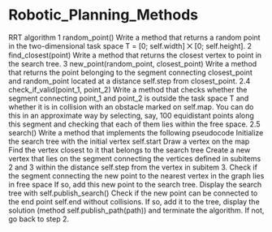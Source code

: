 # Robotic_Planning_Methods
RRT algorithm
1 random_point() Write a method that returns a random point in the two-dimensional task space T = [0; self.width] ⨉ [0; self.height].
2 find_closest(point) Write a method that returns the closest vertex to point in the search tree.
3 new_point(random_point, closest_point) Write a method that returns the point belonging to the segment connecting closest_point and random_point located at a distance self.step from closest_point.
2.4 check_if_valid(point_1, point_2) Write a method that checks whether the segment connecting point_1 and point_2 is outside the task space T and whether it is in collision with an obstacle marked on self.map. You can do this in an approximate way by selecting, say, 100 equidistant points along this segment and checking that each of them lies within the free space.
2.5 search() Write a method that implements the following pseudocode
Initialize the search tree with the initial vertex self.start
Draw a vertex on the map
Find the vertex closest to it that belongs to the search tree
Create a new vertex that lies on the segment connecting the vertices defined in subitems 2 and 3 within the distance self.step from the vertex in subitem 3.
Check if the segment connecting the new point to the nearest vertex in the graph lies in free space
If so, add this new point to the search tree.
Display the search tree with self.publish_search()
Check if the new point can be connected to the end point self.end without collisions.
If so, add it to the tree, display the solution (method self.publish_path(path)) and terminate the algorithm.
If not, go back to step 2.


